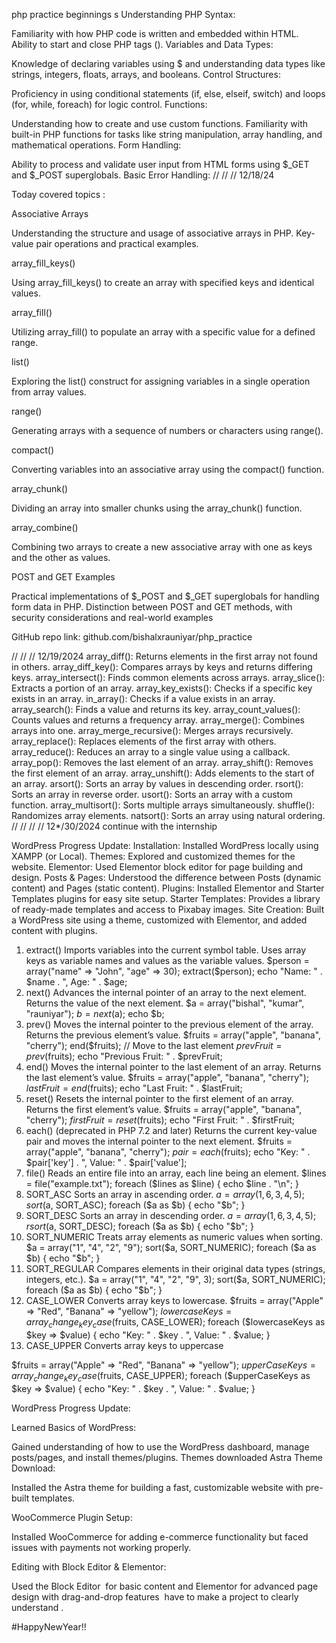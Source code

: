 php practice
beginnings s
Understanding PHP Syntax:

Familiarity with how PHP code is written and embedded within HTML.
Ability to start and close PHP tags (<?php and ?>).
Variables and Data Types:

Knowledge of declaring variables using $ and understanding data types like strings, integers, floats, arrays, and booleans.
Control Structures:

Proficiency in using conditional statements (if, else, elseif, switch) and loops (for, while, foreach) for logic control.
Functions:

Understanding how to create and use custom functions.
Familiarity with built-in PHP functions for tasks like string manipulation, array handling, and mathematical operations.
Form Handling:

Ability to process and validate user input from HTML forms using $\_GET and $\_POST superglobals.
Basic Error Handling:
//
//
//
12/18/24

Today covered topics :

Associative Arrays

Understanding the structure and usage of associative arrays in PHP.
Key-value pair operations and practical examples.

array_fill_keys()

Using array_fill_keys() to create an array with specified keys and identical values.

array_fill()

Utilizing array_fill() to populate an array with a specific value for a defined range.

list()

Exploring the list() construct for assigning variables in a single operation from array values.

range()

Generating arrays with a sequence of numbers or characters using range().

compact()

Converting variables into an associative array using the compact() function.

array_chunk()

Dividing an array into smaller chunks using the array_chunk() function.

array_combine()

Combining two arrays to create a new associative array with one as keys and the other as values.

POST and GET Examples

Practical implementations of $\_POST and $\_GET superglobals for handling form data in PHP.
Distinction between POST and GET methods, with security considerations and real-world examples

GitHub repo link: github.com/bishalxrauniyar/php_practice

//
//
//
12/19/2024
array_diff():
Returns elements in the first array not found in others.
array_diff_key(): Compares arrays by keys and returns differing keys.
array_intersect(): Finds common elements across arrays.
array_slice(): Extracts a portion of an array.
array_key_exists(): Checks if a specific key exists in an array.
in_array(): Checks if a value exists in an array.
array_search(): Finds a value and returns its key.
array_count_values(): Counts values and returns a frequency array.
array_merge(): Combines arrays into one.
array_merge_recursive(): Merges arrays recursively.
array_replace(): Replaces elements of the first array with others.
array_reduce(): Reduces an array to a single value using a callback.
array_pop(): Removes the last element of an array.
array_shift(): Removes the first element of an array.
array_unshift(): Adds elements to the start of an array.
arsort(): Sorts an array by values in descending order.
rsort(): Sorts an array in reverse order.
usort(): Sorts an array with a custom function.
array_multisort(): Sorts multiple arrays simultaneously.
shuffle(): Randomizes array elements.
natsort(): Sorts an array using natural ordering.
//
//
//
//
12\*/30/2024
continue with the internship

WordPress Progress Update:
Installation: Installed WordPress locally using XAMPP (or Local).
Themes: Explored and customized themes for the website.
Elementor: Used Elementor block editor for page building and design.
Posts & Pages: Understood the difference between Posts (dynamic content) and Pages (static content).
Plugins: Installed Elementor and Starter Templates plugins for easy site setup.
Starter Templates: Provides a library of ready-made templates and access to Pixabay images.
Site Creation: Built a WordPress site using a theme, customized with Elementor, and added content with plugins.

1.  extract()
    Imports variables into the current symbol table.
    Uses array keys as variable names and values as the variable values.
    $person = array("name" => "John", "age" => 30);
extract($person);
    echo "Name: " . $name . ", Age: " . $age;
2.  next()
    Advances the internal pointer of an array to the next element.
    Returns the value of the next element.
    $a = array("bishal", "kumar", "rauniyar");
$b = next($a);
    echo $b;
3.  prev()
    Moves the internal pointer to the previous element of the array.
    Returns the previous element’s value.
    $fruits = array("apple", "banana", "cherry");
end($fruits); // Move to the last element
    $prevFruit = prev($fruits);
    echo "Previous Fruit: " . $prevFruit;
4.  end()
    Moves the internal pointer to the last element of an array.
    Returns the last element’s value.
    $fruits = array("apple", "banana", "cherry");
$lastFruit = end($fruits);
    echo "Last Fruit: " . $lastFruit;
5.  reset()
    Resets the internal pointer to the first element of an array.
    Returns the first element’s value.
    $fruits = array("apple", "banana", "cherry");
$firstFruit = reset($fruits);
    echo "First Fruit: " . $firstFruit;
6.  each()
    (deprecated in PHP 7.2 and later)
    Returns the current key-value pair and moves the internal pointer to the next element.
    $fruits = array("apple", "banana", "cherry");
$pair = each($fruits);
    echo "Key: " . $pair['key'] . ", Value: " . $pair['value'];
7.  file()
    Reads an entire file into an array, each line being an element.
    $lines = file("example.txt");
foreach ($lines as $line) {
    echo $line . "\n";
    }
8.  SORT_ASC
    Sorts an array in ascending order.
    $a = array(1, 6, 3, 4, 5);
sort($a, SORT_ASC);
    foreach ($a as $b) {
echo "$b";
    }
9.  SORT_DESC
    Sorts an array in descending order.
    $a = array(1, 6, 3, 4, 5);
rsort($a, SORT_DESC);
    foreach ($a as $b) {
echo "$b";
    }
10. SORT_NUMERIC
    Treats array elements as numeric values when sorting.
    $a = array("1", "4", "2", "9");
sort($a, SORT_NUMERIC);
    foreach ($a as $b) {
echo "$b";
    }
11. SORT_REGULAR
    Compares elements in their original data types (strings, integers, etc.).
    $a = array("1", "4", "2", "9", 3);
sort($a, SORT_NUMERIC);
    foreach ($a as $b) {
echo "$b";
    }
12. CASE_LOWER
    Converts array keys to lowercase.
    $fruits = array("Apple" => "Red", "Banana" => "yellow");
$lowercaseKeys = array_change_key_case($fruits, CASE_LOWER);
foreach ($lowercaseKeys as $key => $value) {
    echo "Key: " . $key . ", Value: " . $value;
    }
13. CASE_UPPER
    Converts array keys to uppercase

$fruits = array("Apple" => "Red", "Banana" => "yellow");
$upperCaseKeys = array_change_key_case($fruits, CASE_UPPER);
foreach ($upperCaseKeys as $key => $value) {
echo "Key: " . $key . ", Value: " . $value;
}

WordPress Progress Update:

Learned Basics of WordPress:

Gained understanding of how to use the WordPress dashboard, manage posts/pages, and install themes/plugins.
Themes downloaded
Astra Theme Download:

Installed the Astra theme for building a fast, customizable website with pre-built templates.

WooCommerce Plugin Setup:

Installed WooCommerce for adding e-commerce functionality but faced issues with payments not working properly.

Editing with Block Editor & Elementor:

Used the Block Editor  for basic content and Elementor for advanced page design with drag-and-drop features
 have to make a project to clearly understand .

#HappyNewYear!!
